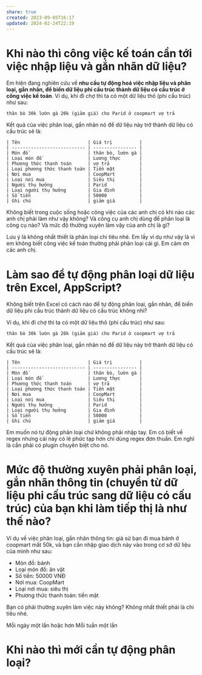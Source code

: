 ```yaml
---
share: true
created: 2023-09-05T16:17
updated: 2024-02-24T22:19
---
```

# Khi nào thì công việc kế toán cần tới việc nhập liệu và gắn nhãn dữ liệu?
Em hiện đang nghiên cứu về **nhu cầu tự động hoá việc nhập liệu và phân loại, gắn nhãn, để biến dữ liệu phi cấu trúc thành dữ liệu có cấu trúc ở công việc kế toán**. Ví dụ, khi đi chợ thì ta có một dữ liệu thô (phi cấu trúc) như sau:
```**
thăn bò 30k lườn gà 20k (giảm giá) cho Parid ở coopmart vợ trả
```
Kết quả của việc phân loại, gắn nhãn nó để dữ liệu này trở thành dữ liệu có cấu trúc sẽ là:
```
| Tên                         | Giá trị          |
| --------------------------- | ---------------- |
| Món đồ                      | thăn bò, lườn gà |
| Loại món đồ                 | Lương thực       |
| Phương thức thanh toán      | vợ trả           |
| Loại phương thức thanh toán | Tiền mặt         |
| Nơi mua                     | CoopMart         |
| Loại nơi mua                | Siêu thị         |
| Người thụ hưởng             | Parid            |
| Loại người thụ hưởng        | Gia đình         |
| Số tiền                     | 50000            |
| Ghi chú                     | giảm giá         |
```

Không biết trong cuộc sống hoặc công việc của các anh chị có khi nào các anh chị phải làm như vậy không? Và công cụ anh chị dùng để phân loại là công cụ nào? Và mức độ thường xuyên làm vậy của anh chị là gì?

Lưu ý là không nhất thiết là phân loại chi tiêu nhé. Em lấy ví dụ như vậy là vì em không biết công việc kế toán thường phải phân loại cái gì. Em cảm ơn các anh chị.

# Làm sao để tự động phân loại dữ liệu trên Excel, AppScript?
Không biết trên Excel có cách nào để tự động phân loại, gắn nhãn, để biến dữ liệu phi cấu trúc thành dữ liệu có cấu trúc không nhỉ?

Ví dụ, khi đi chợ thì ta có một dữ liệu thô (phi cấu trúc) như sau:
```
thăn bò 30k lườn gà 20k (giảm giá) cho Parid ở coopmart vợ trả
```

Kết quả của việc phân loại, gắn nhãn nó để dữ liệu này trở thành dữ liệu có cấu trúc sẽ là:
```
| Tên                         | Giá trị          |
| --------------------------- | ---------------- |
| Món đồ                      | thăn bò, lườn gà |
| Loại món đồ                 | Lương thực       |
| Phương thức thanh toán      | vợ trả           |
| Loại phương thức thanh toán | Tiền mặt         |
| Nơi mua                     | CoopMart         |
| Loại nơi mua                | Siêu thị         |
| Người thụ hưởng             | Parid            |
| Loại người thụ hưởng        | Gia đình         |
| Số tiền                     | 50000            |
| Ghi chú                     | giảm giá         |
```
Em muốn nó tự động phân loại chứ không phải nhập tay. Em có biết về regex nhưng cái này có lẽ phức tạp hơn chỉ dùng regex đơn thuần. Em nghĩ là cần phải có plugin chuyên biệt cho nó.

# Mức độ thường xuyên phải phân loại, gắn nhãn thông tin (chuyển từ dữ liệu phi cấu trúc sang dữ liệu có cấu trúc) của bạn khi làm tiếp thị là như thế nào?
Ví dụ về việc phân loại, gắn nhãn thông tin: giả sử bạn đi mua bánh ở coopmart mất 50k, và bạn cần nhập giao dịch này vào trong cơ sở dữ liệu của mình như sau:

- Món đồ: bánh
- Loại món đồ: ăn vặt
- Số tiền: 50000 VNĐ
- Nơi mua: CoopMart
- Loại nơi mua: siêu thị
- Phương thức thanh toán: tiền mặt

Bạn có phải thường xuyên làm việc này không? Không nhất thiết phải là chi tiêu nhé.

Mỗi ngày một lần hoặc hơn
Mỗi tuần một lần

# Khi nào thì mới cần tự động phân loại?
